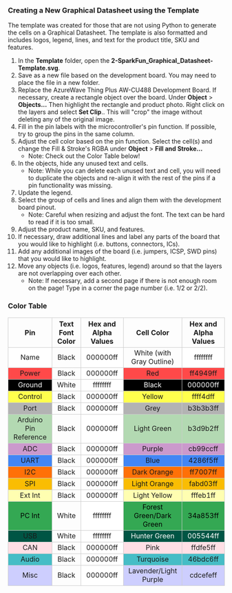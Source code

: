 ### Creating a New Graphical Datasheet using the Template

The template was created for those that are not using Python to generate the cells on a Graphical Datasheet. The template is also formatted and includes logos, legend, lines, and text for the product title, SKU and features. 

1. In the **Template** folder, open the **2-SparkFun_Graphical_Datasheet-Template.svg**.
2. Save as a new file based on the development board. You may need to place the file in a new folder.
3. Replace the AzureWave Thing Plus AW-CU488 Development Board. If necessary, create a rectangle object over the board. Under **Object** > **Objects...** Then highlight the rectangle and product photo. Right click on the layers and select **Set Clip**.. This will "crop" the image without deleting any of the original image.
4. Fill in the pin labels with the microcontroller's pin function. If possible, try to group the pins in the same column.
5. Adjust the cell color based on the pin function. Select the cell(s) and change the Fill & Stroke's RGBA under **Object** > **Fill and Stroke...**
    * Note: Check out the Color Table below!
6. In the objects, hide any unused text and cells.
    * Note: While you can delete each unused text and cell, you will need to duplicate the objects and re-align it with the rest of the pins if a pin functionality was missing.
7. Update the legend.
8. Select the group of cells and lines and align them with the development board pinout.
    * Note: Careful when resizing and adjust the font. The text can be hard to read if it is too small.
9. Adjust the product name, SKU, and features.
10. If necessary, draw additional lines and label any parts of the board that you would like to highlight (i.e. buttons, connectors, ICs).
11. Add any additional images of the board (i.e. jumpers, ICSP, SWD pins) that you would like to highlight.
12. Move any objects (i.e. logos, features, legend) around so that the layers are not overlapping over each other.
    * Note: If necessary, add a second page if there is not enough room on the page! Type in a corner the page number (i.e. 1/2 or 2/2).



### Color Table

<!-- Fritzing Graphic Standards => https://fritzing.org/fritzings-graphic-standards -->

<div style="text-align: center;">
    <table>
        <tr>
            <th style="text-align: center; border: solid 1px #cccccc;">Pin
            </th>
            <th style="text-align: center; border: solid 1px #cccccc;">Text Font Color
            </th>
            <th style="text-align: center; border: solid 1px #cccccc;">Hex and Alpha Values
            </th>
            <th style="text-align: center; border: solid 1px #cccccc;"Color>Cell Color</th>
            <th style="text-align: center; border: solid 1px #cccccc;">Hex and Alpha Values
            </th>
        </tr>
        <tr>
            <td style="text-align: center; border: solid 1px #cccccc;" bgcolor="#ffffff">Name
            </td>
            <td style="text-align: center; border: solid 1px #cccccc;">Black
            </td>
            <td style="text-align: center; border: solid 1px #cccccc;" bgcolor="#ffffff">000000ff
            </td>
            <td style="text-align: center; border: solid 1px #cccccc;">White (with Gray Outline)
            </td>
            <td style="text-align: center; border: solid 1px #cccccc;" bgcolor="#ffffff">ffffffff
            </td>
        </tr>
        <tr>
            <td style="text-align: center; border: solid 1px #cccccc;" bgcolor="#ff4949">Power
            </td>
            <td style="text-align: center; border: solid 1px #cccccc;">Black
            </td>
            <td style="text-align: center; border: solid 1px #cccccc;" bgcolor="#ffffff">000000ff
            </td>
            <td style="text-align: center; border: solid 1px #cccccc;" bgcolor="#ff4949">Red
            </td>
            <td style="text-align: center; border: solid 1px #cccccc;" bgcolor="#ff4949">ff4949ff
            </td>
        </tr>
        <tr>
            <td style="text-align: center; border: solid 1px #cccccc;" bgcolor="#000000"><font color="#ffffff">Ground</font>
            </td>
            <td style="text-align: center; border: solid 1px #cccccc;">White
            </td>
            <td style="text-align: center; border: solid 1px #cccccc;" bgcolor="#ffffff">ffffffff
            </td>
            <td style="text-align: center; border: solid 1px #cccccc;" bgcolor="#000000"><font color="#ffffff">Black</font>
            </td>
            <td style="text-align: center; border: solid 1px #cccccc;" bgcolor="#000000"><font color="#ffffff">000000ff</font>
            </td>
        </tr>
        <tr>
            <td style="text-align: center; border: solid 1px #cccccc;" bgcolor="#ffff4d">Control
            </td>
            <td style="text-align: center; border: solid 1px #cccccc;">Black
            </td>
            <td style="text-align: center; border: solid 1px #cccccc;" bgcolor="#ffffff">000000ff
            </td>
            <td style="text-align: center; border: solid 1px #cccccc;" bgcolor="#ffff4d">Yellow
            </td>
            <td style="text-align: center; border: solid 1px #cccccc;" bgcolor="#ffff4d">ffff4dff
            </td>
        </tr>
        <tr>
            <td style="text-align: center; border: solid 1px #cccccc;" bgcolor="#b3b3b3">Port
            </td>
            <td style="text-align: center; border: solid 1px #cccccc;">Black
            </td>
            <td style="text-align: center; border: solid 1px #cccccc;" bgcolor="#ffffff">000000ff
            </td>
            <td style="text-align: center; border: solid 1px #cccccc;" bgcolor="#b3b3b3">Grey
            </td>
            <td style="text-align: center; border: solid 1px #cccccc;" bgcolor="#b3b3b3">b3b3b3ff
            </td>
        </tr>
        <tr>
            <td style="text-align: center; border: solid 1px #cccccc;" bgcolor="#b3d9b2">Arduino Pin Reference
            </td>
            <td style="text-align: center; border: solid 1px #cccccc;">Black
            </td>
            <td style="text-align: center; border: solid 1px #cccccc;" bgcolor="#ffffff">000000ff
            </td>
            <td style="text-align: center; border: solid 1px #cccccc;" bgcolor="#b3d9b2">Light Green
            </td>
            <td style="text-align: center; border: solid 1px #cccccc;" bgcolor="#b3d9b2">b3d9b2ff
            </td>
        </tr>
        <tr>
            <td style="text-align: center; border: solid 1px #cccccc;" bgcolor="#cb99cc">ADC
            </td>
            <td style="text-align: center; border: solid 1px #cccccc;">Black
            </td>
            <td style="text-align: center; border: solid 1px #cccccc;" bgcolor="#ffffff">000000ff
            </td>
            <td style="text-align: center; border: solid 1px #cccccc;" bgcolor="#cb99cc">Purple
            </td>
            <td style="text-align: center; border: solid 1px #cccccc;" bgcolor="#cb99cc">cb99ccff
            </td>
        </tr>
        <tr>
            <td style="text-align: center; border: solid 1px #cccccc;" bgcolor="#4286f5">UART
            </td>
            <td style="text-align: center; border: solid 1px #cccccc;">Black
            </td>
            <td style="text-align: center; border: solid 1px #cccccc;" bgcolor="#ffffff">000000ff
            </td>
            <td style="text-align: center; border: solid 1px #cccccc;" bgcolor="#4286f5">Blue
            </td>
            <td style="text-align: center; border: solid 1px #cccccc;" bgcolor="#4286f5">4286f5ff
            </td>
        </tr>        
        <tr>
            <td style="text-align: center; border: solid 1px #cccccc;" bgcolor="#ff7007">I2C
            </td>
            <td style="text-align: center; border: solid 1px #cccccc;">Black
            </td>
            <td style="text-align: center; border: solid 1px #cccccc;" bgcolor="#ffffff">000000ff
            </td>
            <td style="text-align: center; border: solid 1px #cccccc;" bgcolor="#ff7007">Dark Orange
            </td>
            <td style="text-align: center; border: solid 1px #cccccc;" bgcolor="#ff7007">ff7007ff
            </td>
        </tr>    
        <tr>
            <td style="text-align: center; border: solid 1px #cccccc;" bgcolor="#fabd03">SPI
            </td>
            <td style="text-align: center; border: solid 1px #cccccc;">Black
            </td>
            <td style="text-align: center; border: solid 1px #cccccc;" bgcolor="#ffffff">000000ff
            </td>
            <td style="text-align: center; border: solid 1px #cccccc;" bgcolor="#fabd03">Light Orange
            </td>
            <td style="text-align: center; border: solid 1px #cccccc;" bgcolor="#fabd03">fabd03ff
            </td>
        </tr>    
        <tr>
            <td style="text-align: center; border: solid 1px #cccccc;" bgcolor="#fffeb1">Ext Int
            </td>
            <td style="text-align: center; border: solid 1px #cccccc;">Black
            </td>
            <td style="text-align: center; border: solid 1px #cccccc;" bgcolor="#ffffff">000000ff
            </td>
            <td style="text-align: center; border: solid 1px #cccccc;" bgcolor="#fffeb1">Light Yellow
            </td>
            <td style="text-align: center; border: solid 1px #cccccc;" bgcolor="#fffeb1">fffeb1ff
            </td>
        </tr>    
        <tr>
            <td style="text-align: center; border: solid 1px #cccccc;" bgcolor="#34a853"><font color="000000">PC Int</font>
            </td>
            <td style="text-align: center; border: solid 1px #cccccc;">White
            </td>
            <td style="text-align: center; border: solid 1px #cccccc;" bgcolor="#ffffff">ffffffff
            </td>
            <td style="text-align: center; border: solid 1px #cccccc;" bgcolor="#34a853"><font color="000000">Forest Green/Dark Green</font>
            </td>
            <td style="text-align: center; border: solid 1px #cccccc;" bgcolor="#34a853"><font color="000000">34a853ff</font>
            </td>
        </tr><tr>
            <td style="text-align: center; border: solid 1px #cccccc;" bgcolor="#005544">USB
            </td>
            <td style="text-align: center; border: solid 1px #cccccc;">White
            </td>
            <td style="text-align: center; border: solid 1px #cccccc;" bgcolor="#ffffff">ffffffff
            </td>
            <td style="text-align: center; border: solid 1px #cccccc;" bgcolor="#005544"><font color="ffffff">Hunter Green</font>
            </td>
            <td style="text-align: center; border: solid 1px #cccccc;" bgcolor="#005544"><font color="ffffff">005544ff</font>
            </td>
        </tr>
        <tr>
            <td style="text-align: center; border: solid 1px #cccccc;" bgcolor="#ffdfe5">CAN
            </td>
            <td style="text-align: center; border: solid 1px #cccccc;">Black
            </td>
            <td style="text-align: center; border: solid 1px #cccccc;" bgcolor="#ffffff">000000ff
            </td>
            <td style="text-align: center; border: solid 1px #cccccc;" bgcolor="#ffdfe5">Pink
            </td>
            <td style="text-align: center; border: solid 1px #cccccc;" bgcolor="#ffdfe5">ffdfe5ff
            </td>
        </tr>       
        <tr>
            <td style="text-align: center; border: solid 1px #cccccc;" bgcolor="#46bdc6">Audio
            </td>
            <td style="text-align: center; border: solid 1px #cccccc;">Black
            </td>
            <td style="text-align: center; border: solid 1px #cccccc;" bgcolor="#ffffff">000000ff
            </td>
            <td style="text-align: center; border: solid 1px #cccccc;" bgcolor="#46bdc6">Turquoise
            </td>
            <td style="text-align: center; border: solid 1px #cccccc;" bgcolor="#46bdc6">46bdc6ff
            </td>
        </tr>    
        <tr>
            <td style="text-align: center; border: solid 1px #cccccc;" bgcolor="#cdcefe">Misc
            </td>
            <td style="text-align: center; border: solid 1px #cccccc;">Black
            </td>
            <td style="text-align: center; border: solid 1px #cccccc;" bgcolor="#ffffff">000000ff
            </td>
            <td style="text-align: center; border: solid 1px #cccccc;" bgcolor="#cdcefe">Lavender/Light Purple
            </td>
            <td style="text-align: center; border: solid 1px #cccccc;" bgcolor="#cdcefe">cdcefeff
            </td>
        </tr>
    </table>
</div>
